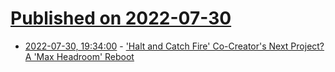 # [Published on 2022-07-30](index.md)

* [2022-07-30, 19:34:00](https://entertainment.slashdot.org/story/22/07/30/0513232/halt-and-catch-fire-co-creators-next-project-a-max-headroom-reboot?utm_source=rss1.0mainlinkanon&utm_medium=feed) - ['Halt and Catch Fire' Co-Creator's Next Project?  A 'Max Headroom' Reboot](https://entertainment.slashdot.org/story/22/07/30/0513232/halt-and-catch-fire-co-creators-next-project-a-max-headroom-reboot?utm_source=rss1.0mainlinkanon&utm_medium=feed)
